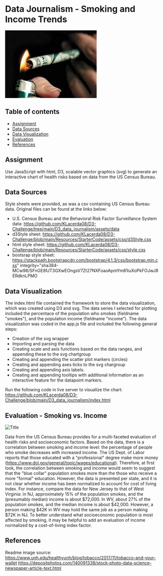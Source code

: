 # Data Journalism - Smoking and Income Trends  

![Title](images/smoking_money.jpg)

## Table of contents
* [Assignment](#assignment)
* [Data Sources](#data_sources)
* [Data Visualization](#vis)
* [Evaluation](#eval)
* [References](#ref)

## Assignment
Use JavaScript with html, D3, scalable vector graphics (svg) to generate an interactive chart of health risks based on data from the US Census Bureau. 


## Data Sources
Style sheets were provided, as was a csv containing US Census Bureau data.  Original files can be found at the links below: 

* U.S. Census Bureau and the Behavioral Risk Factor Surveillance System data: https://github.com/KLacerda08/D3-Challenge/tree/main/D3_data_journalism/assets/data
* d3Style sheet: https://github.com/KLacerda08/D3-Challenge/blob/main/Resources/StarterCode/assets/css/d3Style.css
* html style sheet: https://github.com/KLacerda08/D3-Challenge/blob/main/Resources/StarterCode/assets/css/style.css 
* bootsrap style sheet: https://stackpath.bootstrapcdn.com/bootstrap/4.1.3/css/bootstrap.min.css" integrity="sha384-MCw98/SFnGE8fJT3GXwEOngsV7Zt27NXFoaoApmYm81iuXoPkFOJwJ8ERdknLPMO

## Data Visualization
The index.html file contained the framework to store the data visualization, which was created using D3 and svg. The data series I selected for plotting included
the percentace of the population who smokes (fieldname "smokes"), and the population income (fieldname "income").  The data visualization was coded in the app.js 
file and included the following general steps:
* Creation of the svg wrapper
* Importing and parsing the data
* Creating scale and axis functions based on the data ranges, and appending these to the svg chartgroup
* Creating and appending the scatter plot markers (circles)
* Creating and appending axes ticks to the svg chargroup
* Creating and appending axis labels.  
* Creating and appending tooltips with additional information as an interactive feature for the datapoint markers.  

Run the following code in live server to visualize the chart: 
https://github.com/KLacerda08/D3-Challenge/blob/main/D3_data_journalism/index.html

## Evaluation - Smoking vs. Income 
![Title](images/chart.jpg)

Data from the US Census Bureau provides for a multi-faceted evaluation of health risks and socioeconomic factors.  Based on the data, there is a correlation between smoking and income level:  the percentage of people who smoke decreases with increased income. The US Dept. of Labor reports that those educated with a "professional"  degree make more money (https://www.dol.gov/general/topic/wages/educational). Therefore, at first look, the correlation between smoking and income would seem to suggest that the "blue collar" population smokes more than the those who receive a more "formal" education. However, the data is presented per state, and it is not clear whether income has been normalized to account for cost of living index. For instance, compare the data for New Jersey to that of West Virginia: in NJ, approximately 15% of the population smokes, and the (presumably median) income is about $72,000. In WV, about 27% of the population smokes, and the median income is about $42,000. However, a person making $42K in WV may hold the same job as a person making $72K in NJ. To better understand what socioeconomic population is most affected by smoking, it may be helpful to add an evaluation of income normalized by a cost-of-living index factor.

## References
Readme image source: 
https://www.unh.edu/healthyunh/blog/tobacco/2017/11/tobacco-and-your-wallet
https://depositphotos.com/140091338/stock-photo-data-science-newspaper-article-text.html